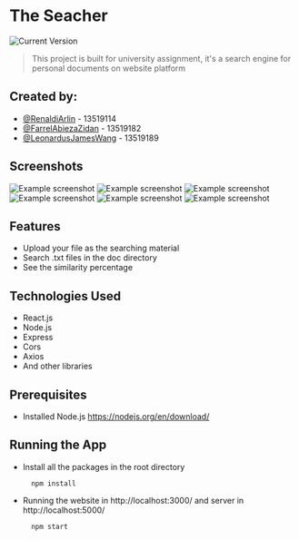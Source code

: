 # The Seacher
![Current Version](https://img.shields.io/badge/version-v1.0.0-blue)
> This project is built for university assignment, it's a search engine for personal documents on website platform

## Created by:
* [@RenaldiArlin](https://github.com/PLBU/) - 13519114
* [@FarrelAbiezaZidan](https://github.com/FarraArbitera) - 13519182
* [@LeonardusJamesWang](https://github.com/jamesclaws) - 13519189

## Screenshots
![Example screenshot](.src/images/ss-1.png)
![Example screenshot](.src/images/ss-2.png)
![Example screenshot](.src/images/ss-3.png)
![Example screenshot](.src/images/ss-4.png)
![Example screenshot](.src/images/ss-5.png)
![Example screenshot](.src/images/ss-6.png)

## Features
* Upload your file as the searching material
* Search .txt files in the doc directory
* See the similarity percentage

## Technologies Used
* React.js
* Node.js
* Express
* Cors
* Axios
* And other libraries

## Prerequisites
* Installed Node.js https://nodejs.org/en/download/

## Running the App
* Install all the packages in the root directory
  ```
    npm install
  ```
* Running the website in http://localhost:3000/ and server in http://localhost:5000/
  ```
    npm start
  ```
